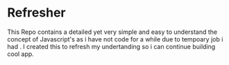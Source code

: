 # Refresher
This Repo contains a detailed yet very simple and easy to understand the concept of Javascript's as i have not code for a while due to tempoary job i had  . I created this to refresh my undertanding so i can continue building cool app. 
